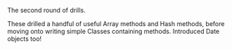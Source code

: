 The second round of drills.

These drilled a handful of useful Array methods and Hash methods,
before moving onto writing simple Classes containing methods.
Introduced Date objects too!
